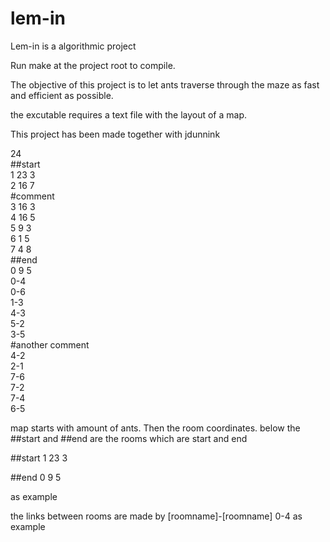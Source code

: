 # lem-in

Lem-in is a algorithmic project

Run make at the project root to compile.

The objective of this project is to let ants traverse through the maze as fast and efficient as possible.

the excutable requires a text file with the layout of a map.

This project has been made together with jdunnink

24<br>
##start<br>
1 23 3<br>
2 16 7<br>
#comment<br>
3 16 3<br>
4 16 5<br>
5 9 3<br>
6 1 5<br>
7 4 8<br>
##end<br>
0 9 5<br>
0-4<br>
0-6<br>
1-3<br>
4-3<br>
5-2<br>
3-5<br>
#another comment<br>
4-2<br>
2-1<br>
7-6<br>
7-2<br>
7-4<br>
6-5<br>

map starts with amount of ants.
Then the room coordinates.
below the ##start and ##end are the rooms which are start and end

##start
1 23 3

##end
0 9 5

as example

the links between rooms are made by [roomname]-[roomname]
0-4 as example
